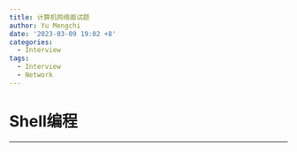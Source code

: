 ```yaml
---
title: 计算机网络面试题
author: Yu Mengchi
date: '2023-03-09 19:02 +8'
categories:
  - Interview 
tags:
  - Interview
  - Network
---
```

  
# Shell编程

---
